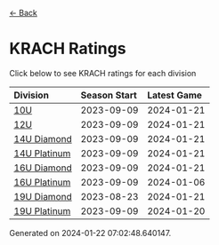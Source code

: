 [<- Back](../readme.md)
# KRACH Ratings
Click below to see KRACH ratings for each division

| Division | Season Start | Latest Game |
| :-- | :-- | :-- |
| [10U](10U-ratings.md) | 2023-09-09 | 2024-01-21 |
| [12U](12U-ratings.md) | 2023-09-09 | 2024-01-21 |
| [14U Diamond](14U-Diamond-ratings.md) | 2023-09-09 | 2024-01-21 |
| [14U Platinum](14U-Platinum-ratings.md) | 2023-09-09 | 2024-01-21 |
| [16U Diamond](16U-Diamond-ratings.md) | 2023-09-09 | 2024-01-21 |
| [16U Platinum](16U-Platinum-ratings.md) | 2023-09-09 | 2024-01-06 |
| [19U Diamond](19U-Diamond-ratings.md) | 2023-08-23 | 2024-01-21 |
| [19U Platinum](19U-Platinum-ratings.md) | 2023-09-09 | 2024-01-20 |

Generated on 2024-01-22 07:02:48.640147.
